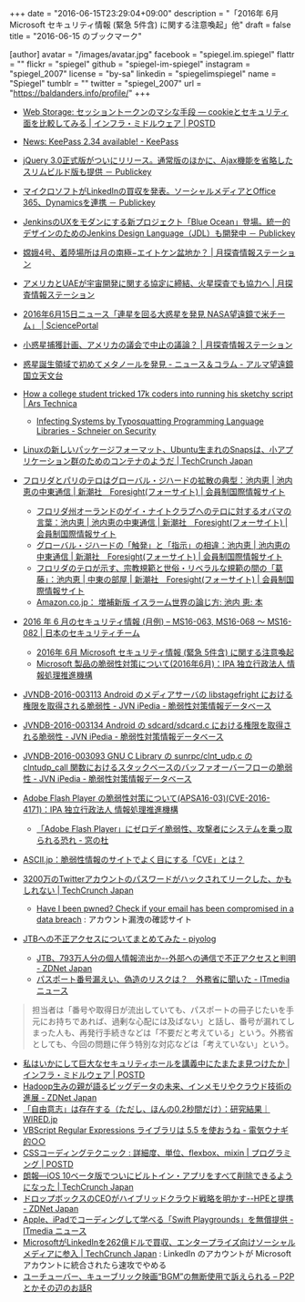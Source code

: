 +++
date = "2016-06-15T23:29:04+09:00"
description = "「2016年 6月 Microsoft セキュリティ情報 (緊急 5件含) に関する注意喚起」他"
draft = false
title = "2016-06-15 のブックマーク"

[author]
  avatar = "/images/avatar.jpg"
  facebook = "spiegel.im.spiegel"
  flattr = ""
  flickr = "spiegel"
  github = "spiegel-im-spiegel"
  instagram = "spiegel_2007"
  license = "by-sa"
  linkedin = "spiegelimspiegel"
  name = "Spiegel"
  tumblr = ""
  twitter = "spiegel_2007"
  url = "https://baldanders.info/profile/"
+++

- [Web Storage: セッショントークンのマシな手段 ― cookieとセキュリティ面を比較してみる | インフラ・ミドルウェア | POSTD](http://postd.cc/web-storage-the-lesser-evil-for-session-tokens/)
- [News: KeePass 2.34 available! - KeePass](http://keepass.info/news/n160611_2.34.html)
- [jQuery 3.0正式版がついにリリース。通常版のほかに、Ajax機能を省略したスリムビルド版も提供 － Publickey](http://www.publickey1.jp/blog/16/jquery_30ajax.html)
- [マイクロソフトがLinkedInの買収を発表。ソーシャルメディアとOffice 365、Dynamicsを連携 － Publickey](http://www.publickey1.jp/blog/16/linkedin.html)
- [JenkinsのUXをモダンにする新プロジェクト「Blue Ocean」登場。統一的デザインのためのJenkins Design Language（JDL）も開発中 － Publickey](http://www.publickey1.jp/blog/16/blue_ocean_jenkins_design_language.html)
- [嫦娥4号、着陸場所は月の南極−エイトケン盆地か？ | 月探査情報ステーション](http://moonstation.jp/blog/lunarexp/chang-e4/chang-e4-to-land-moon-south-pole-aitken-basin)
- [アメリカとUAEが宇宙開発に関する協定に締結、火星探査でも協力へ | 月探査情報ステーション](http://moonstation.jp/blog/marsexp/al-amal/us-uae-sign-significant-outer-space-aeronautics-cooperation-agreement)
- [2016年6月15日ニュース「連星を回る大惑星を発見 NASA望遠鏡で米チーム」 | SciencePortal](http://scienceportal.jst.go.jp/news/newsflash_review/newsflash/2016/06/20160615_01.html)
- [小惑星捕獲計画、アメリカの議会で中止の議論？ | 月探査情報ステーション](http://moonstation.jp/blog/asteroidexp/asteroidinitiative/is-asteroid-sample-return-mission-discontinued)
- [惑星誕生領域で初めてメタノールを発見 - ニュース＆コラム - アルマ望遠鏡 国立天文台](http://alma.mtk.nao.ac.jp/j/news/info/2016/0615post_659.html)
- [How a college student tricked 17k coders into running his sketchy script | Ars Technica](http://arstechnica.com/security/2016/06/college-student-schools-govs-and-mils-on-perils-of-arbitrary-code-execution/)
    - [Infecting Systems by Typosquatting Programming Language Libraries - Schneier on Security](https://www.schneier.com/blog/archives/2016/06/infecting_syste.html)
- [Linuxの新しいパッケージフォーマット、Ubuntu生まれのSnapsは、小アプリケーション群のためのコンテナのようだ | TechCrunch Japan](https://jp.techcrunch.com/2016/06/15/20160614ubuntus-container-style-snap-app-packages-now-work-on-other-linux-distributions/)
- [フロリダとパリのテロはグローバル・ジハードの拡散の典型：池内恵 | 池内恵の中東通信 | 新潮社　Foresight(フォーサイト) | 会員制国際情報サイト](http://www.fsight.jp/articles/-/41274)
    - [フロリダ州オーランドのゲイ・ナイトクラブへのテロに対するオバマの言葉：池内恵 | 池内恵の中東通信 | 新潮社　Foresight(フォーサイト) | 会員制国際情報サイト](http://www.fsight.jp/articles/-/41273)
    - [グローバル・ジハードの「触発」と「指示」の相違：池内恵 | 池内恵の中東通信 | 新潮社　Foresight(フォーサイト) | 会員制国際情報サイト](http://www.fsight.jp/articles/-/41275)
    - [フロリダのテロが示す、宗教規範と世俗・リベラルな規範の間の「葛藤」：池内恵 | 中東の部屋 | 新潮社　Foresight(フォーサイト) | 会員制国際情報サイト](http://www.fsight.jp/articles/-/41276)
    - [Amazon.co.jp： 増補新版 イスラーム世界の論じ方: 池内 恵: 本](https://www.amazon.co.jp/exec/obidos/ASIN/4120048349/baldandersinf-22/)

- [2016 年 6 月のセキュリティ情報 (月例) – MS16-063, MS16-068 ～ MS16-082 | 日本のセキュリティチーム](https://blogs.technet.microsoft.com/jpsecurity/2016/06/15/201606-security-bulletin/)
    - [2016年 6月 Microsoft セキュリティ情報 (緊急 5件含) に関する注意喚起](https://www.jpcert.or.jp/at/2016/at160025.html)
    - [Microsoft 製品の脆弱性対策について(2016年6月)：IPA 独立行政法人 情報処理推進機構](http://www.ipa.go.jp/security/ciadr/vul/20160615-ms.html)
- [JVNDB-2016-003113 Android のメディアサーバの libstagefright における権限を取得される脆弱性 - JVN iPedia - 脆弱性対策情報データベース](http://jvndb.jvn.jp/ja/contents/2016/JVNDB-2016-003113.html)
- [JVNDB-2016-003134 Android の sdcard/sdcard.c における権限を取得される脆弱性 - JVN iPedia - 脆弱性対策情報データベース](http://jvndb.jvn.jp/ja/contents/2016/JVNDB-2016-003134.html)
- [JVNDB-2016-003093 GNU C Library の sunrpc/clnt_udp.c の clntudp_call 関数におけるスタックベースのバッファオーバーフローの脆弱性 - JVN iPedia - 脆弱性対策情報データベース](http://jvndb.jvn.jp/ja/contents/2016/JVNDB-2016-003093.html)
- [Adobe Flash Player の脆弱性対策について(APSA16-03)(CVE-2016-4171)：IPA 独立行政法人 情報処理推進機構](http://www.ipa.go.jp/security/ciadr/vul/20160615-adobeflashplayer.html)
    - [「Adobe Flash Player」にゼロデイ脆弱性、攻撃者にシステムを乗っ取られる恐れ - 窓の杜](http://forest.watch.impress.co.jp/docs/news/1005272.html)
- [ASCII.jp：脆弱性情報のサイトでよく目にする「CVE」とは？](http://ascii.jp/elem/000/001/178/1178273/)
- [3200万のTwitterアカウントのパスワードがハックされてリークした、かもしれない | TechCrunch Japan](https://jp.techcrunch.com/2016/06/09/20160608twitter-hack/)
    - [Have I been pwned? Check if your email has been compromised in a data breach](https://haveibeenpwned.com/) : アカウント漏洩の確認サイト
- [JTBへの不正アクセスについてまとめてみた - piyolog](http://d.hatena.ne.jp/Kango/20160614/1465925330)
    - [JTB、793万人分の個人情報流出か--外部への通信で不正アクセスと判明 - ZDNet Japan](http://japan.zdnet.com/article/35084254/)
    - [パスポート番号漏えい、偽造のリスクは？　外務省に聞いた - ITmedia ニュース](http://www.itmedia.co.jp/news/articles/1606/15/news102.html)

> 担当者は「番号や取得日が流出していても、パスポートの冊子じたいを手元にお持ちであれば、過剰な心配には及ばない」と話し、番号が漏れてしまった人も、再発行手続きなどは「不要だと考えている」という。外務省としても、今回の問題に伴う特別な対応などは「考えていない」という。

- [私はいかにして巨大なセキュリティホールを講義中にたまたま見つけたか | インフラ・ミドルウェア | POSTD](http://postd.cc/how-i-accidentally-found-a-huge-data-leak-during-a-college-lecture/)
- [Hadoop生みの親が語るビッグデータの未来、インメモリやクラウド技術の進展 - ZDNet Japan](http://japan.zdnet.com/article/35084137/)
- [「自由意志」は存在する（ただし、ほんの0.2秒間だけ）：研究結果｜WIRED.jp](http://wired.jp/2016/06/13/free-will-research/)
- [VBScript Regular Expressions ライブラリは 5.5 を使おうね - 電気ウナギ的○○](http://blog.netandfield.com/shar/2016/06/vbscript-regular-expressions-5.html)
- [CSSコーディングテクニック : 詳細度、単位、flexbox、mixin | プログラミング | POSTD](http://postd.cc/css-coding-techniques/)
- [朗報―iOS 10ベータ版でついにビルトイン・アプリをすべて削除できるようになった | TechCrunch Japan](https://jp.techcrunch.com/2016/06/14/20160613ios-10-beta-finally-lets-you-remove-all-those-built-in-apps/)
- [ドロップボックスのCEOがハイブリッドクラウド戦略を明かす--HPEと提携 - ZDNet Japan](http://japan.zdnet.com/article/35084018/)
- [Apple、iPadでコーディングして学べる「Swift Playgrounds」を無償提供 - ITmedia ニュース](http://www.itmedia.co.jp/news/articles/1606/14/news071.html)
- [MicrosoftがLinkedInを262億ドルで買収、エンタープライズ向けソーシャルメディアに参入 | TechCrunch Japan](https://jp.techcrunch.com/2016/06/14/20160613microsoft-to-buy-linkedin-for-26b-in-cash-makes-big-move-into-enterprise-social-media/) : LinkedIn のアカウントが Microsoft アカウントに統合されたら速攻でやめる
- [ユーチューバー、キューブリック映画“BGM”の無断使用で訴えられる – P2Pとかその辺のお話R](http://p2ptk.org/copyright/438)
